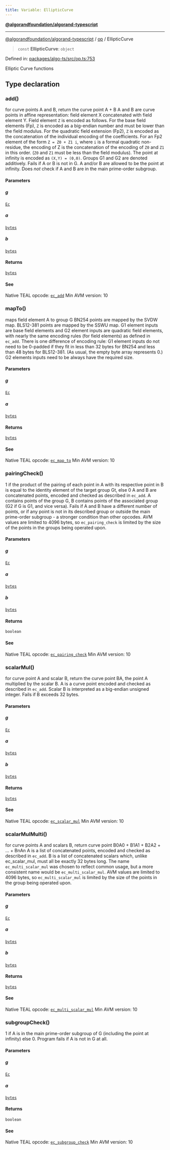 ```yaml
---
title: Variable: EllipticCurve
---
```


[**@algorandfoundation/algorand-typescript**](../../README)

***

[@algorandfoundation/algorand-typescript](../../README) / [op](../README) / EllipticCurve



> `const` **EllipticCurve**: `object`

Defined in: [packages/algo-ts/src/op.ts:753](https://github.com/algorandfoundation/puya-ts/blob/main/packages/algo-ts/src/op.ts#L753)

Elliptic Curve functions

## Type declaration

### add()

for curve points A and B, return the curve point A + B
A and B are curve points in affine representation: field element X concatenated with field element Y. Field element `Z` is encoded as follows.
For the base field elements (Fp), `Z` is encoded as a big-endian number and must be lower than the field modulus.
For the quadratic field extension (Fp2), `Z` is encoded as the concatenation of the individual encoding of the coefficients. For an Fp2 element of the form `Z = Z0 + Z1 i`, where `i` is a formal quadratic non-residue, the encoding of Z is the concatenation of the encoding of `Z0` and `Z1` in this order. (`Z0` and `Z1` must be less than the field modulus).
The point at infinity is encoded as `(X,Y) = (0,0)`.
Groups G1 and G2 are denoted additively.
Fails if A or B is not in G.
A and/or B are allowed to be the point at infinity.
Does _not_ check if A and B are in the main prime-order subgroup.

#### Parameters

##### g

[`Ec`](../enumerations/Ec)

##### a

[`bytes`](../../index/type-aliases/bytes)

##### b

[`bytes`](../../index/type-aliases/bytes)

#### Returns

[`bytes`](../../index/type-aliases/bytes)

#### See

Native TEAL opcode: [`ec_add`](https://developer.algorand.org/docs/get-details/dapps/avm/teal/opcodes/v10/#ec_add)
Min AVM version: 10

### mapTo()

maps field element A to group G
BN254 points are mapped by the SVDW map. BLS12-381 points are mapped by the SSWU map.
G1 element inputs are base field elements and G2 element inputs are quadratic field elements, with nearly the same encoding rules (for field elements) as defined in `ec_add`. There is one difference of encoding rule: G1 element inputs do not need to be 0-padded if they fit in less than 32 bytes for BN254 and less than 48 bytes for BLS12-381. (As usual, the empty byte array represents 0.) G2 elements inputs need to be always have the required size.

#### Parameters

##### g

[`Ec`](../enumerations/Ec)

##### a

[`bytes`](../../index/type-aliases/bytes)

#### Returns

[`bytes`](../../index/type-aliases/bytes)

#### See

Native TEAL opcode: [`ec_map_to`](https://developer.algorand.org/docs/get-details/dapps/avm/teal/opcodes/v10/#ec_map_to)
Min AVM version: 10

### pairingCheck()

1 if the product of the pairing of each point in A with its respective point in B is equal to the identity element of the target group Gt, else 0
A and B are concatenated points, encoded and checked as described in `ec_add`. A contains points of the group G, B contains points of the associated group (G2 if G is G1, and vice versa). Fails if A and B have a different number of points, or if any point is not in its described group or outside the main prime-order subgroup - a stronger condition than other opcodes. AVM values are limited to 4096 bytes, so `ec_pairing_check` is limited by the size of the points in the groups being operated upon.

#### Parameters

##### g

[`Ec`](../enumerations/Ec)

##### a

[`bytes`](../../index/type-aliases/bytes)

##### b

[`bytes`](../../index/type-aliases/bytes)

#### Returns

`boolean`

#### See

Native TEAL opcode: [`ec_pairing_check`](https://developer.algorand.org/docs/get-details/dapps/avm/teal/opcodes/v10/#ec_pairing_check)
Min AVM version: 10

### scalarMul()

for curve point A and scalar B, return the curve point BA, the point A multiplied by the scalar B.
A is a curve point encoded and checked as described in `ec_add`. Scalar B is interpreted as a big-endian unsigned integer. Fails if B exceeds 32 bytes.

#### Parameters

##### g

[`Ec`](../enumerations/Ec)

##### a

[`bytes`](../../index/type-aliases/bytes)

##### b

[`bytes`](../../index/type-aliases/bytes)

#### Returns

[`bytes`](../../index/type-aliases/bytes)

#### See

Native TEAL opcode: [`ec_scalar_mul`](https://developer.algorand.org/docs/get-details/dapps/avm/teal/opcodes/v10/#ec_scalar_mul)
Min AVM version: 10

### scalarMulMulti()

for curve points A and scalars B, return curve point B0A0 + B1A1 + B2A2 + ... + BnAn
A is a list of concatenated points, encoded and checked as described in `ec_add`. B is a list of concatenated scalars which, unlike ec_scalar_mul, must all be exactly 32 bytes long.
The name `ec_multi_scalar_mul` was chosen to reflect common usage, but a more consistent name would be `ec_multi_scalar_mul`. AVM values are limited to 4096 bytes, so `ec_multi_scalar_mul` is limited by the size of the points in the group being operated upon.

#### Parameters

##### g

[`Ec`](../enumerations/Ec)

##### a

[`bytes`](../../index/type-aliases/bytes)

##### b

[`bytes`](../../index/type-aliases/bytes)

#### Returns

[`bytes`](../../index/type-aliases/bytes)

#### See

Native TEAL opcode: [`ec_multi_scalar_mul`](https://developer.algorand.org/docs/get-details/dapps/avm/teal/opcodes/v10/#ec_multi_scalar_mul)
Min AVM version: 10

### subgroupCheck()

1 if A is in the main prime-order subgroup of G (including the point at infinity) else 0. Program fails if A is not in G at all.

#### Parameters

##### g

[`Ec`](../enumerations/Ec)

##### a

[`bytes`](../../index/type-aliases/bytes)

#### Returns

`boolean`

#### See

Native TEAL opcode: [`ec_subgroup_check`](https://developer.algorand.org/docs/get-details/dapps/avm/teal/opcodes/v10/#ec_subgroup_check)
Min AVM version: 10